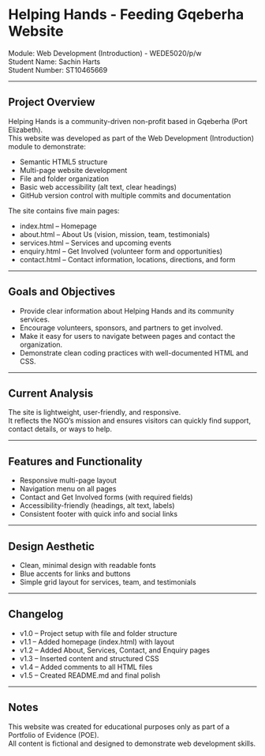 # Helping Hands - Feeding Gqeberha Website

Module: Web Development (Introduction) - WEDE5020/p/w  
Student Name: Sachin Harts  
Student Number: ST10465669  

---

## Project Overview
Helping Hands is a community-driven non-profit based in Gqeberha (Port Elizabeth).  
This website was developed as part of the Web Development (Introduction) module to demonstrate:  
- Semantic HTML5 structure  
- Multi-page website development  
- File and folder organization  
- Basic web accessibility (alt text, clear headings)  
- GitHub version control with multiple commits and documentation  

The site contains five main pages:  
- index.html – Homepage  
- about.html – About Us (vision, mission, team, testimonials)  
- services.html – Services and upcoming events  
- enquiry.html – Get Involved (volunteer form and opportunities)  
- contact.html – Contact information, locations, directions, and form  

---

## Goals and Objectives
- Provide clear information about Helping Hands and its community services.  
- Encourage volunteers, sponsors, and partners to get involved.  
- Make it easy for users to navigate between pages and contact the organization.  
- Demonstrate clean coding practices with well-documented HTML and CSS.  

---

## Current Analysis
The site is lightweight, user-friendly, and responsive.  
It reflects the NGO’s mission and ensures visitors can quickly find support, contact details, or ways to help.  

---

## Features and Functionality
- Responsive multi-page layout  
- Navigation menu on all pages  
- Contact and Get Involved forms (with required fields)  
- Accessibility-friendly (headings, alt text, labels)  
- Consistent footer with quick info and social links  

---

## Design Aesthetic
- Clean, minimal design with readable fonts  
- Blue accents for links and buttons  
- Simple grid layout for services, team, and testimonials  

---

## Changelog
- v1.0 – Project setup with file and folder structure  
- v1.1 – Added homepage (index.html) with layout  
- v1.2 – Added About, Services, Contact, and Enquiry pages  
- v1.3 – Inserted content and structured CSS  
- v1.4 – Added comments to all HTML files  
- v1.5 – Created README.md and final polish  

---

## Notes
This website was created for educational purposes only as part of a Portfolio of Evidence (POE).  
All content is fictional and designed to demonstrate web development skills.  
